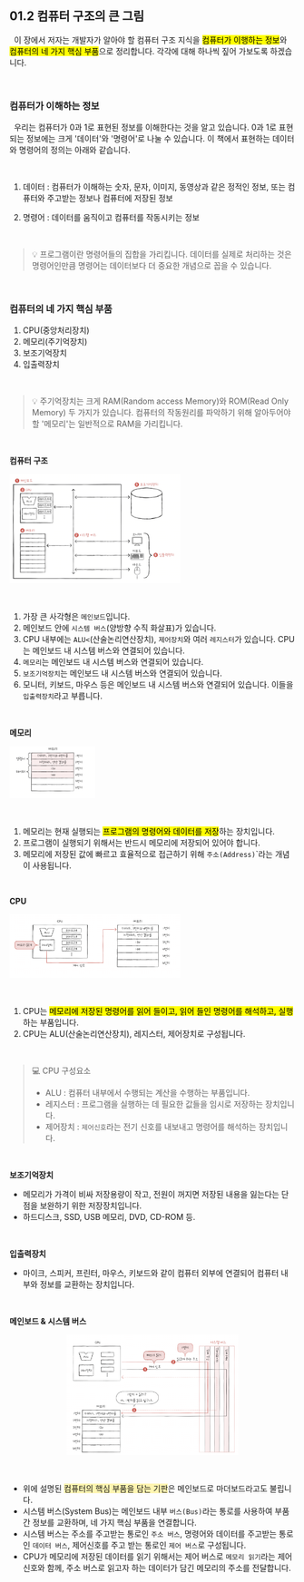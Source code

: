 ## 01.2 컴퓨터 구조의 큰 그림

&nbsp;&nbsp;이 장에서 저자는 개발자가 알아야 할 컴퓨터 구조 지식을 <mark>컴퓨터가 이행하는 정보</mark>와 <mark>컴퓨터의 네 가지 핵심 부품</mark>으로 정리합니다. 각각에 대해 하나씩 짚어 가보도록 하겠습니다.

<br />

### 컴퓨터가 이해하는 정보

&nbsp;&nbsp;우리는 컴퓨터가 0과 1로 표현된 정보를 이해한다는 것을 알고 있습니다. 0과 1로 표현되는 정보에는 크게 '데이터'와 '명령어'로 나눌 수 있습니다. 이 책에서 표현하는 데이터와 명령어의 정의는 아래와 같습니다.

<br>

1. 데이터 : 컴퓨터가 이해하는 숫자, 문자, 이미지, 동영상과 같은 정적인 정보, 또는 컴퓨터와 주고받는 정보나 컴퓨터에 저장된 정보

2. 명령어 : 데이터를 움직이고 컴퓨터를 작동시키는 정보

 <br />

> 💡&nbsp;프로그램이란 명령어들의 집합을 가리킵니다. 데이터를 실제로 처리하는 것은 명령어인만큼 명령어는 데이터보다 더 중요한 개념으로 꼽을 수 있습니다.

<br>

### 컴퓨터의 네 가지 핵심 부품

1. CPU(중앙처리장치)
2. 메모리(주기억장치)
3. 보조기억장치
4. 입출력장치

<br>

> 💡&nbsp;주기억장치는 크게 RAM(Random access Memory)와 ROM(Read Only Memory) 두 가지가 있습니다. 컴퓨터의 작동원리를 파악하기 위해 알아두어야 할 '메모리'는 일반적으로 RAM을 가리킵니다.

<br />

**컴퓨터 구조**

<p align="left">
  <img src="../images/컴퓨터구조.png" style="width: 60%" />
</p>

<br>

1. 가장 큰 사각형은 `메인보드`입니다.
2. 메인보드 안에 `시스템 버스`(양방향 수직 화살표)가 있습니다.
3. CPU 내부에는 `ALU<`(산술논리연산장치), `제어장치`와 여러 `레지스터`가 있습니다. CPU는 메인보드 내 시스템 버스와 연결되어 있습니다.
4. `메모리`는 메인보드 내 시스템 버스와 연결되어 있습니다.
5. `보조기억장치`는 메인보드 내 시스템 버스와 연결되어 있습니다.
6. 모니터, 키보드, 마우스 등은 메인보드 내 시스템 버스와 연결되어 있습니다. 이들을 `입출력장치`라고 부릅니다.

<br>

**메모리**

<p align="left">
  <img src="../images/메모리.png" style="width: 30%" />
</p>

<br>

1. 메모리는 현재 실행되는 <mark>프로그램의 명령어와 데이터를 저장</mark>하는 장치입니다.
2. 프로그램이 실행되기 위해서는 반드시 메모리에 저장되어 있어야 합니다.
3. 메모리에 저장된 값에 빠르고 효율적으로 접근하기 위해 `주소(Address)`</span>`라는 개념이 사용됩니다.

<br>

**CPU**

<p align="left">
  <img src="../images/CPU.png" style="width: 60%" />
</p>

<br>

1. CPU는 <mark>메모리에 저장된 명령어를 읽어 들이고, 읽어 들인 명령어를 해석하고, 실행</mark>하는 부품입니다.
2. CPU는 ALU(산술논리연산장치), 레지스터, 제어장치로 구성됩니다.

<br>

> 💻 CPU 구성요소
>
> - ALU : 컴퓨터 내부에서 수행되는 계산을 수행하는 부품입니다.
> - 레지스터 : 프로그램을 실행하는 데 필요한 값들을 임시로 저장하는 장치입니다.
> - 제어장치 : `제어신호`라는 전기 신호를 내보내고 명령어를 해석하는 장치입니다.

<br>

**보조기억장치**

- 메모리가 가격이 비싸 저장용량이 작고, 전원이 꺼지면 저장된 내용을 잃는다는 단점을 보완하기 위한 저장장치입니다.
- 하드디스크, SSD, USB 메모리, DVD, CD-ROM 등.

<br>

**입출력장치**

- 마이크, 스피커, 프린터, 마우스, 키보드와 같이 컴퓨터 외부에 연결되어 컴퓨터 내부와 정보를 교환하는 장치입니다.

<br>

**메인보드 & 시스템 버스**

<p align="center">
  <img src="../images/시스템버스.png" style="width: 60%" />
</p>

<br>

- 위에 설명된 <span style="background-color:#fff5b1">컴퓨터의 핵심 부품을 담는 기판</span>은 메인보드로 마더보드라고도 불립니다.
- 시스템 버스(System Bus)는 메인보드 내부 `버스(Bus)`라는 통로를 사용하여 부품 간 정보를 교환하며, 네 가지 핵심 부품을 연결합니다.
- 시스템 버스는 주소를 주고받는 통로인 `주소 버스`, 명령어와 데이터를 주고받는 통로인 `데이터 버스`, 제어신호를 주고 받는 통로인 `제어 버스`로 구성됩니다.
- CPU가 메모리에 저장된 데이터를 읽기 위해서는 제어 버스로 `메모리 읽기`라는 제어신호와 함께, 주소 버스로 읽고자 하는 데이터가 담긴 메모리의 주소를 전달합니다.

<br />
